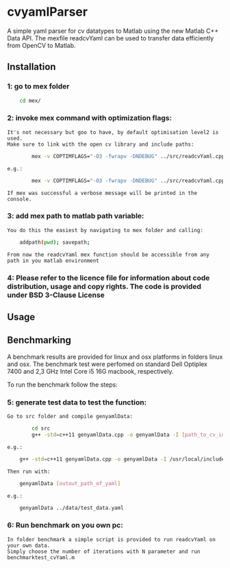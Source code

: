 # cvyamlParser
A simple yaml parser for cv datatypes to Matlab using the new Matlab C++ Data API.
The mexfile readcvYaml can be used to transfer data efficiently from OpenCV to Matlab. 

## Installation 

### 1: go to mex folder

```bash
	cd mex/
```

### 2: invoke mex command with optimization flags:
 	It's not necessary but goo to have, by default optimisation level2 is used. 
 	Make sure to link with the open cv library and include paths:
```bash
		mex -v COPTIMFLAGS="-O3 -fwrapv -DNDEBUG" ../src/readcvYaml.cpp -I [path_to_includes] -L [path_to_lib]
```
	e.g.:
```bash
		mex -v COPTIMFLAGS="-O3 -fwrapv -DNDEBUG" ../src/readcvYaml.cpp -I/usr/local/include/opencv4 -L/usr/local/lib/ -lopencv_core
```
	If mex was successful a verbose message will be printed in the console.
	
### 3: add mex path to matlab path variable:
	You do this the easiest by navigating to mex folder and calling:
```bash 
	addpath(pwd); savepath;
```
	From now the readcvYaml mex function should be accessible from any path in you matlab environment

### 4: Please refer to the licence file for information about code distribution, usage and copy rights. The code is provided under BSD 3-Clause License


## Usage


## Benchmarking
 A benchmark results are provided for linux and osx platforms in folders linux and osx. The benchmark test were perfomed on standard Dell Optiplex 7400 and 2,3 GHz Intel Core i5 16G macbook, respectively. 

 To run the benchmark follow the steps:

### 5: generate test data to test the function:
	Go to src folder and compile genyamlData:
```bash
		cd src
		g++ -std=c++11 genyamlData.cpp -o genyamlData -I [path_to_cv_includes] [opencv_core_lib]
```
	e.g.: 
```bash
	g++ -std=c++11 genyamlData.cpp -o genyamlData -I /usr/local/include/opencv4 -lopencv_core
```
 	Then run with: 
```bash
 	genyamlData [outout_path_of_yaml] 
```
 	e.g.:   
```bash
 	genyamlData ../data/test_data.yaml
```

### 6: Run benchmark on you own pc:
	In folder benchmark a simple script is provided to run readcvYaml on your own data.
	Simply choose the number of iterations with N parameter and run benchmarktest_cvYaml.m



